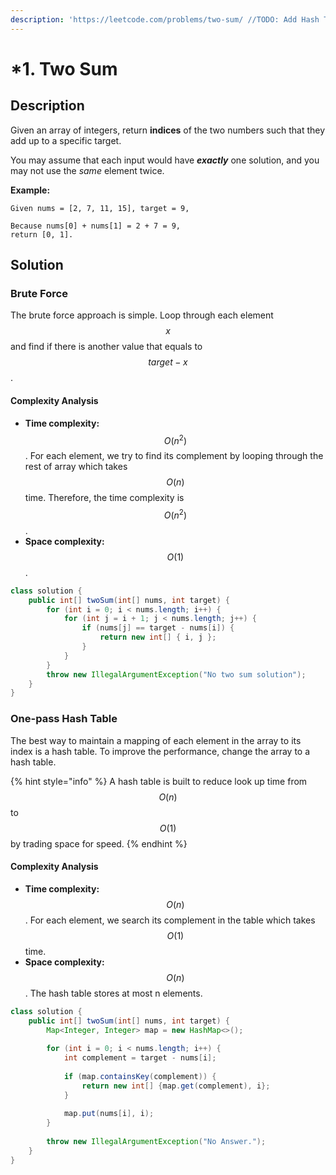 ```yaml
---
description: 'https://leetcode.com/problems/two-sum/ //TODO: Add Hash Table link'
---
```


# \*1. Two Sum

## Description

Given an array of integers, return **indices** of the two numbers such that they add up to a specific target.

You may assume that each input would have _**exactly**_ one solution, and you may not use the _same_ element twice.

**Example:**

```text
Given nums = [2, 7, 11, 15], target = 9,

Because nums[0] + nums[1] = 2 + 7 = 9,
return [0, 1].
```

## Solution

### Brute Force

The brute force approach is simple. Loop through each element $$x$$ and find if there is another value that equals to $$target - x$$.

#### Complexity Analysis

* **Time complexity:** $$O(n^2)$$ . For each element, we try to find its complement by looping through the rest of array which takes $$O(n)$$time. Therefore, the time complexity is $$O(n^2)$$.
* **Space complexity:** $$O(1)$$.

```java
class solution {
    public int[] twoSum(int[] nums, int target) {
        for (int i = 0; i < nums.length; i++) {
            for (int j = i + 1; j < nums.length; j++) {
                if (nums[j] == target - nums[i]) {
                    return new int[] { i, j };
                }
            }
        }
        throw new IllegalArgumentException("No two sum solution");
    }
}
```

### One-pass Hash Table

The best way to maintain a mapping of each element in the array to its index is a hash table. To improve the performance, change the array to a hash table.

{% hint style="info" %}
A hash table is built to reduce look up time from $$O(n)$$ to $$O(1)$$ by trading space for speed.
{% endhint %}

#### Complexity Analysis

* **Time complexity:** $$O(n)$$ . For each element, we search its complement in the table which takes $$O(1)$$time.
* **Space complexity:** $$O(n)$$. The hash table stores at most n elements.

```java
class solution {
    public int[] twoSum(int[] nums, int target) {
        Map<Integer, Integer> map = new HashMap<>();
        
        for (int i = 0; i < nums.length; i++) {
            int complement = target - nums[i];
            
            if (map.containsKey(complement)) {
                return new int[] {map.get(complement), i};
            }
            
            map.put(nums[i], i);
        }
        
        throw new IllegalArgumentException("No Answer.");
    }
}
```



